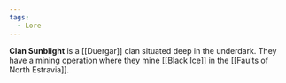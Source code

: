 ```yaml
---
tags:
  - Lore
---
```

**Clan Sunblight** is a [[Duergar]] clan situated deep in the underdark. They have a mining operation where they mine [[Black Ice]] in the [[Faults of North Estravia]].